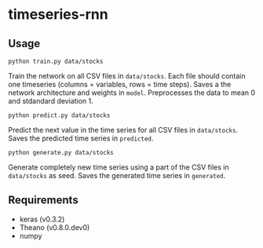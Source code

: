 # timeseries-rnn

## Usage

`python train.py data/stocks`

Train the network on all CSV files in `data/stocks`. Each file should contain one timeseries (columns = variables, rows = time steps). Saves a the network architecture and weights in `model`. Preprocesses the data to mean 0 and stdandard deviation 1.


`python predict.py data/stocks`

Predict the next value in the time series for all CSV files in `data/stocks`. Saves the predicted time series in `predicted`.


`python generate.py data/stocks`

Generate completely new time series using a part of the CSV files in `data/stocks` as seed. Saves the generated time series in `generated`. 

## Requirements

- keras (v0.3.2)
- Theano (v0.8.0.dev0)
- numpy